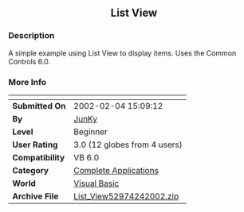 ﻿<div align="center">

## List View


</div>

### Description

A simple example using List View to display items. Uses the Common Controls 6.0.
 
### More Info
 


<span>             |<span>
---                |---
**Submitted On**   |2002-02-04 15:09:12
**By**             |[JunKy](https://github.com/Planet-Source-Code/PSCIndex/blob/master/ByAuthor/junky.md)
**Level**          |Beginner
**User Rating**    |3.0 (12 globes from 4 users)
**Compatibility**  |VB 6\.0
**Category**       |[Complete Applications](https://github.com/Planet-Source-Code/PSCIndex/blob/master/ByCategory/complete-applications__1-27.md)
**World**          |[Visual Basic](https://github.com/Planet-Source-Code/PSCIndex/blob/master/ByWorld/visual-basic.md)
**Archive File**   |[List\_View52974242002\.zip](https://github.com/Planet-Source-Code/junky-list-view__1-31500/archive/master.zip)








